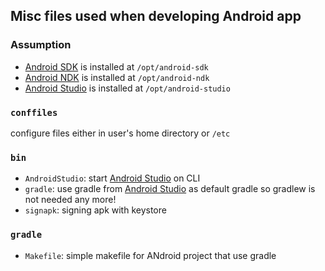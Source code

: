 ## Misc files used when developing Android app

### Assumption

* [Android SDK][] is installed at `/opt/android-sdk`
* [Android NDK][] is installed at `/opt/android-ndk`
* [Android Studio][] is installed at `/opt/android-studio`


### `conffiles`

configure files either in user's home directory or `/etc`

### `bin`

* `AndroidStudio`: start [Android Studio][] on CLI
* `gradle`: use gradle from [Android Studio][] as default gradle
    so gradlew is not needed any more!
* `signapk`: signing apk with keystore

### `gradle`

* `Makefile`: simple makefile for ANdroid project that use gradle

[Android SDK]: https://developer.android.com/sdk/index.html
[Android NDK]: https://developer.android.com/ndk/index.html
[Android Studio]: https://developer.android.com/studio/index.html
